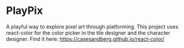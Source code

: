 # PlayPix

A playful way to explore pixel art through platforming.
This project uses react-color for the color picker in the tile designer
and the character designer. Find it here: https://casesandberg.github.io/react-color/
